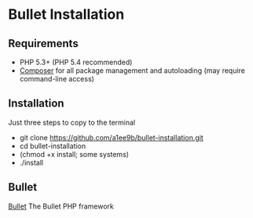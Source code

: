 Bullet Installation
======

Requirements
------------

 * PHP 5.3+ (PHP 5.4 recommended)
 * [Composer](http://getcomposer.org) for all package management and
   autoloading (may require command-line access)

Installation
------------
Just three steps to copy to the terminal
* git clone https://github.com/a1ee9b/bullet-installation.git
* cd bullet-installation
* (chmod +x install; some systems)
* ./install

Bullet
------------
[Bullet](http://bulletphp.com/) The Bullet PHP framework